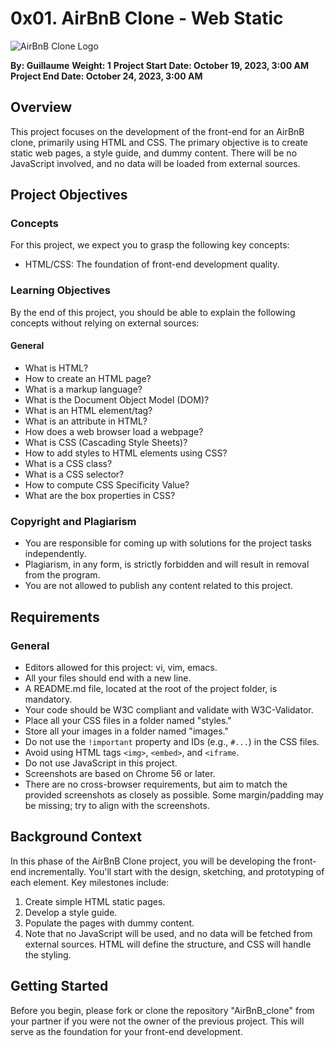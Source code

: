 # 0x01. AirBnB Clone - Web Static

![AirBnB Clone Logo](https://s3.amazonaws.com/intranet-projects-files/concepts/74/hbnb_step1.png)

**By: Guillaume**
**Weight: 1**
**Project Start Date: October 19, 2023, 3:00 AM**
**Project End Date: October 24, 2023, 3:00 AM**

## Overview

This project focuses on the development of the front-end for an AirBnB clone, primarily using HTML and CSS. The primary objective is to create static web pages, a style guide, and dummy content. There will be no JavaScript involved, and no data will be loaded from external sources.

## Project Objectives

### Concepts

For this project, we expect you to grasp the following key concepts:

- HTML/CSS: The foundation of front-end development quality.

### Learning Objectives

By the end of this project, you should be able to explain the following concepts without relying on external sources:

#### General

- What is HTML?
- How to create an HTML page?
- What is a markup language?
- What is the Document Object Model (DOM)?
- What is an HTML element/tag?
- What is an attribute in HTML?
- How does a web browser load a webpage?
- What is CSS (Cascading Style Sheets)?
- How to add styles to HTML elements using CSS?
- What is a CSS class?
- What is a CSS selector?
- How to compute CSS Specificity Value?
- What are the box properties in CSS?

### Copyright and Plagiarism

- You are responsible for coming up with solutions for the project tasks independently.
- Plagiarism, in any form, is strictly forbidden and will result in removal from the program.
- You are not allowed to publish any content related to this project.

## Requirements

### General

- Editors allowed for this project: vi, vim, emacs.
- All your files should end with a new line.
- A README.md file, located at the root of the project folder, is mandatory.
- Your code should be W3C compliant and validate with W3C-Validator.
- Place all your CSS files in a folder named "styles."
- Store all your images in a folder named "images."
- Do not use the `!important` property and IDs (e.g., `#...`) in the CSS files.
- Avoid using HTML tags `<img>`, `<embed>`, and `<iframe`.
- Do not use JavaScript in this project.
- Screenshots are based on Chrome 56 or later.
- There are no cross-browser requirements, but aim to match the provided screenshots as closely as possible. Some margin/padding may be missing; try to align with the screenshots.

## Background Context

In this phase of the AirBnB Clone project, you will be developing the front-end incrementally. You'll start with the design, sketching, and prototyping of each element. Key milestones include:

1. Create simple HTML static pages.
2. Develop a style guide.
3. Populate the pages with dummy content.
4. Note that no JavaScript will be used, and no data will be fetched from external sources. HTML will define the structure, and CSS will handle the styling.


## Getting Started

Before you begin, please fork or clone the repository "AirBnB_clone" from your partner if you were not the owner of the previous project. This will serve as the foundation for your front-end development.

